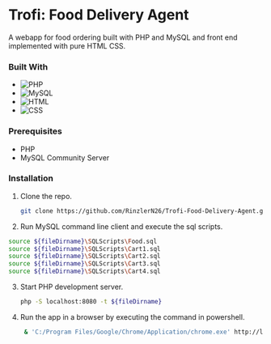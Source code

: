 # Trofi: Food Delivery Agent

A webapp for food ordering built with PHP and MySQL and front end implemented with pure HTML CSS.

### Built With

* ![PHP](https://img.shields.io/badge/PHP-777BB4?style=for-the-badge&logo=php&logoColor=FFFFFF)
* ![MySQL](https://img.shields.io/badge/MySQL-4479A1?style=for-the-badge&logo=mysql&logoColor=FFFFFF)
* ![HTML](https://img.shields.io/badge/HTML-E34F26?style=for-the-badge&logo=html5&logoColor=FFFFFF)
* ![CSS](https://img.shields.io/badge/CSS-1572B6?style=for-the-badge&logo=css3&logoColor=FFFFFF)

### Prerequisites

* PHP
* MySQL Community Server


### Installation

1. Clone the repo.
   
   ```sh
   git clone https://github.com/RinzlerN26/Trofi-Food-Delivery-Agent.git
   ```
3. Run MySQL command line client and execute the sql scripts.
   
  ```sh
  source ${fileDirname}\SQLScripts\Food.sql
  source ${fileDirname}\SQLScripts\Cart1.sql
  source ${fileDirname}\SQLScripts\Cart2.sql
  source ${fileDirname}\SQLScripts\Cart3.sql
  source ${fileDirname}\SQLScripts\Cart4.sql
   ```
3. Start PHP development server.
   
   ```sh
   php -S localhost:8080 -t ${fileDirname}
   ```
5. Run the app in a browser by executing the command in powershell.
   
   ```sh
    & 'C:/Program Files/Google/Chrome/Application/chrome.exe' http://localhost:8080/loginhtmlcss.php 
    ```























